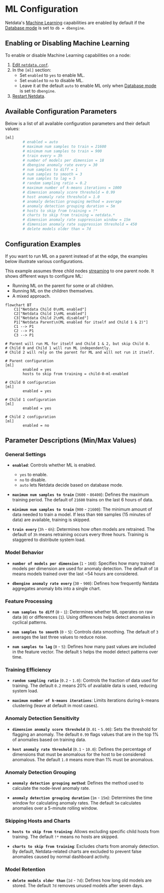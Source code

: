 # ML Configuration

Netdata's [Machine Learning](/src/ml/README.md) capabilities are enabled by default if the [Database mode](/src/database/README.md) is set to `db = dbengine`.

## Enabling or Disabling Machine Learning

To enable or disable Machine Learning capabilities on a node:

1. [Edit `netdata.conf`](/docs/netdata-agent/configuration/README.md#edit-a-configuration-file-using-edit-config).
2. In the `[ml]` section:
    - Set `enabled` to `yes` to enable ML.
    - Set `enabled` to `no` to disable ML.
    - Leave it at the default `auto` to enable ML only when [Database mode](/src/database/README.md) is set to `dbengine`.
3. [Restart Netdata](/docs/netdata-agent/start-stop-restart.md).

## Available Configuration Parameters

Below is a list of all available configuration parameters and their default values:

```bash
[ml]
        # enabled = auto
        # maximum num samples to train = 21600
        # minimum num samples to train = 900
        # train every = 3h
        # number of models per dimension = 18
        # dbengine anomaly rate every = 30
        # num samples to diff = 1
        # num samples to smooth = 3
        # num samples to lag = 5
        # random sampling ratio = 0.2
        # maximum number of k-means iterations = 1000
        # dimension anomaly score threshold = 0.99
        # host anomaly rate threshold = 1.0
        # anomaly detection grouping method = average
        # anomaly detection grouping duration = 5m
        # hosts to skip from training = !*
        # charts to skip from training = netdata.*
        # dimension anomaly rate suppression window = 15m
        # dimension anomaly rate suppression threshold = 450
        # delete models older than = 7d
```

## Configuration Examples

If you want to run ML on a parent instead of at the edge, the examples below illustrate various configurations.

This example assumes three child nodes [streaming](/docs/observability-centralization-points/metrics-centralization-points/README.md) to one parent node. It shows different ways to configure ML:

- Running ML on the parent for some or all children.
- Running ML on the children themselves.
- A mixed approach.

```mermaid
flowchart BT
    C1["Netdata Child 0\nML enabled"]
    C2["Netdata Child 1\nML enabled"]
    C3["Netdata Child 2\nML disabled"]
    P1["Netdata Parent\n(ML enabled for itself and Child 1 & 2)"]
    C1 --> P1
    C2 --> P1
    C3 --> P1
```

```text
# Parent will run ML for itself and Child 1 & 2, but skip Child 0.
# Child 0 and Child 1 will run ML independently.
# Child 2 will rely on the parent for ML and will not run it itself.

# Parent configuration
[ml]
        enabled = yes
        hosts to skip from training = child-0-ml-enabled

# Child 0 configuration
[ml]
        enabled = yes

# Child 1 configuration
[ml]
        enabled = yes

# Child 2 configuration
[ml]
        enabled = no
```

## Parameter Descriptions (Min/Max Values)

### General Settings

- **`enabled`**: Controls whether ML is enabled.
    - `yes` to enable.
    - `no` to disable.
    - `auto` lets Netdata decide based on database mode.

- **`maximum num samples to train`** (`3600` - `86400`): Defines the maximum training period. The default of `21600` trains on the last 6 hours of data.

- **`minimum num samples to train`** (`900` - `21600`): The minimum amount of data needed to train a model. If less than `900` samples (15 minutes of data) are available, training is skipped.

- **`train every`** (`3h` - `6h`): Determines how often models are retrained. The default of `3h` means retraining occurs every three hours. Training is staggered to distribute system load.

### Model Behavior

- **`number of models per dimension`** (`1` - `168`): Specifies how many trained models per dimension are used for anomaly detection. The default of `18` means models trained over the last ~54 hours are considered.

- **`dbengine anomaly rate every`** (`30` - `900`): Defines how frequently Netdata aggregates anomaly bits into a single chart.

### Feature Processing

- **`num samples to diff`** (`0` - `1`): Determines whether ML operates on raw data (`0`) or differences (`1`). Using differences helps detect anomalies in cyclical patterns.

- **`num samples to smooth`** (`0` - `5`): Controls data smoothing. The default of `3` averages the last three values to reduce noise.

- **`num samples to lag`** (`0` - `5`): Defines how many past values are included in the feature vector. The default `5` helps the model detect patterns over time.

### Training Efficiency

- **`random sampling ratio`** (`0.2` - `1.0`): Controls the fraction of data used for training. The default `0.2` means 20% of available data is used, reducing system load.

- **`maximum number of k-means iterations`**: Limits iterations during k-means clustering (leave at default in most cases).

### Anomaly Detection Sensitivity

- **`dimension anomaly score threshold`** (`0.01` - `5.00`): Sets the threshold for flagging an anomaly. The default `0.99` flags values that are in the top 1% of anomalies based on training data.

- **`host anomaly rate threshold`** (`0.1` - `10.0`): Defines the percentage of dimensions that must be anomalous for the host to be considered anomalous. The default `1.0` means more than 1% must be anomalous.

### Anomaly Detection Grouping

- **`anomaly detection grouping method`**: Defines the method used to calculate the node-level anomaly rate.

- **`anomaly detection grouping duration`** (`1m` - `15m`): Determines the time window for calculating anomaly rates. The default `5m` calculates anomalies over a 5-minute rolling window.

### Skipping Hosts and Charts

- **`hosts to skip from training`**: Allows excluding specific child hosts from training. The default `!*` means no hosts are skipped.

- **`charts to skip from training`**: Excludes charts from anomaly detection. By default, Netdata-related charts are excluded to prevent false anomalies caused by normal dashboard activity.

### Model Retention

- **`delete models older than`** (`1d` - `7d`): Defines how long old models are stored. The default `7d` removes unused models after seven days.